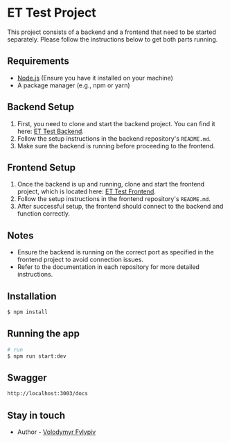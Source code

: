 # ET Test Project

This project consists of a backend and a frontend that need to be started separately. Please follow the instructions below to get both parts running.

## Requirements

- [Node.js](https://nodejs.org/) (Ensure you have it installed on your machine)
- A package manager (e.g., npm or yarn)

## Backend Setup

1. First, you need to clone and start the backend project. You can find it here: [ET Test Backend](https://github.com/Filain/et-test-back).
2. Follow the setup instructions in the backend repository's `README.md`.
3. Make sure the backend is running before proceeding to the frontend.

## Frontend Setup

1. Once the backend is up and running, clone and start the frontend project, which is located here: [ET Test Frontend](https://github.com/Filain/et-test-front).
2. Follow the setup instructions in the frontend repository's `README.md`.
3. After successful setup, the frontend should connect to the backend and function correctly.

## Notes

- Ensure the backend is running on the correct port as specified in the frontend project to avoid connection issues.
- Refer to the documentation in each repository for more detailed instructions.


## Installation

```bash
$ npm install
```

## Running the app

```bash
# run
$ npm run start:dev
```

## Swagger

```bash
http://localhost:3003/docs
```



## Stay in touch

- Author - [Volodymyr Fylypiv](https://www.linkedin.com/in/volodymyr-fylypiv/)



